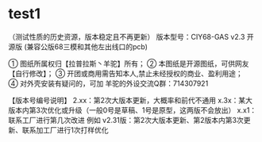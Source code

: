 # test1
（测试性质的历史资源，版本稳定且不再更新）
版本型号：CIY68-GAS v2.3 开源版 (兼容公版68三模和其他左出线口的pcb)

① 图纸所属权归【拉普拉斯丶羊驼】所有；
② 本图纸是开源图纸，可供网友【自行修改】；
③ 开团或商用需告知本人,禁止未经授权的商业、盈利用途；  
④ 对外壳安装有疑问的，可加 羊驼的外设交流Q群：714307921

【版本号编号说明】
2.xx：第2次大版本更新，大概率和前代不通用
x.3x：某大版本内第3次优化或升级（一般0号是草稿、1号是原型，这两版不会放出）
x.x1：联系工厂进行第几次改进
例如 v2.31版：第2次大版本更新、第2版本内第3次更新、联系加工厂进行1次打样优化
